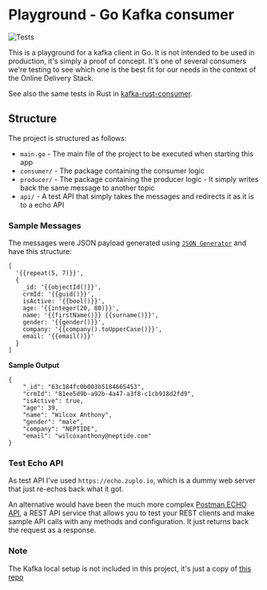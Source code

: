 # Playground - Go Kafka consumer
![Tests](https://github.com/antonio-masotti/kafka-consumer-go-test/actions/workflows/ci.yml/badge.svg)

This is a playground for a kafka client in Go. 
It is not intended to be used in production, it's simply a proof of concept. 
It's one of several consumers we're testing to see which one is the best fit for our needs in the context of the Online Delivery Stack.

See also the same tests in Rust in [kafka-rust-consumer](https://github.com/antonio-masotti/kafka-consumer-rust-test).


## Structure


The project is structured as follows:

* `main.go` - The main file of the project to be executed when starting this app
* `consumer/` - The package containing the consumer logic
* `producer/` - The package containing the producer logic - It simply writes back the same message to another topic
* `api/` - A test API that simply takes the messages and redirects it as it is to a echo API


### Sample Messages

The messages were JSON payload generated using [`JSON Generator`](https://json-generator.com/) and have this structure:

~~~
[
  '{{repeat(5, 7)}}',
  {
    _id: '{{objectId()}}',
    crmId: '{{guid()}}',
    isActive: '{{bool()}}',
    age: '{{integer(20, 80)}}',
    name: '{{firstName()}} {{surname()}}',
    gender: '{{gender()}}',
    company: '{{company().toUpperCase()}}',
    email: '{{email()}}'
  }
]
~~~

**Sample Output**
~~~
{
	"_id": "63c184fc0b003b5184665453",
	"crmId": "81ee5d9b-a92b-4a47-a3f8-c1cb918d2fd9",
	"isActive": true,
	"age": 39,
	"name": "Wilcox Anthony",
	"gender": "male",
	"company": "NEPTIDE",
	"email": "wilcoxanthony@neptide.com"
}
~~~

### Test Echo API

As test API I've used `https://echo.zuplo.io`, which is a dummy web server that
just re-echos back what it got.

An alternative would have been the much more complex [Postman ECHO API](https://www.postman.com/postman/workspace/published-postman-templates/documentation/631643-f695cab7-6878-eb55-7943-ad88e1ccfd65), a REST API service
that allows you to test your REST clients and make sample API calls with any methods and
configuration. It just returns back the request as a response.


### Note

The  Kafka local setup is not included in this project, it's just a copy of [this repo](https://github.com/conduktor/kafka-stack-docker-compose/blob/master/full-stack.yml)